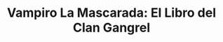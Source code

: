 ---
collection: rolLudoteca
title: 'Vampiro La Mascarada: El Libro del Clan Gangrel'
image: vampiro_gangrel.jpeg
editorial: 'La Factoría de Ideas'
editorial_ref:
isbn:
type: 'Guía'
web:
format: 'Libro tapa blanda'
system: 'Vampiro'
created_at: '2021-01-13T13:07:24+00:00'
---